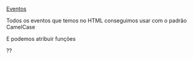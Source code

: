 [Eventos](https://www.w3schools.com/tags/ref_eventattributes.asp)

Todos os eventos que temos no HTML conseguimos usar com o padrão CamelCase

E podemos atribuir funções 

??
